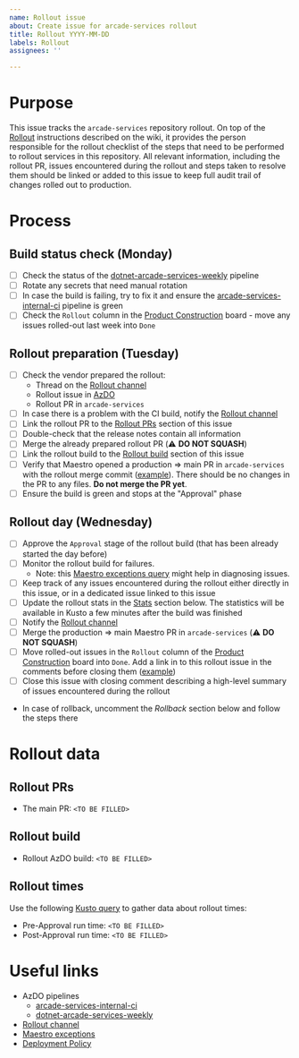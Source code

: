 ```yaml
---
name: Rollout issue
about: Create issue for arcade-services rollout
title: Rollout YYYY-MM-DD
labels: Rollout
assignees: ''

---
```


# Purpose

This issue tracks the `arcade-services` repository rollout. On top of the [Rollout](https://dev.azure.com/dnceng/internal/_wiki/wikis/DNCEng%20Services%20Wiki/831/Rollout) instructions described on the wiki, it provides the person responsible for the rollout checklist of the steps that need to be performed to rollout services in this repository. All relevant information, including the rollout PR, issues encountered during the rollout and steps taken to resolve them should be linked or added to this issue to keep full audit trail of changes rolled out to production.

# Process

## Build status check (Monday)
- [ ] Check the status of the [dotnet-arcade-services-weekly](https://dev.azure.com/dnceng/internal/_build?definitionId=993) pipeline
- [ ] Rotate any secrets that need manual rotation
- [ ] In case the build is failing, try to fix it and ensure the [arcade-services-internal-ci](https://dev.azure.com/dnceng/internal/_build?definitionId=252) pipeline is green
- [ ] Check the `Rollout` column in the [Product Construction](https://github.com/orgs/dotnet/projects/276) board - move any issues rolled-out last week into `Done`

## Rollout preparation (Tuesday)
- [ ] Check the vendor prepared the rollout:
  - Thread on the [Rollout channel](https://teams.microsoft.com/l/channel/19%3a72e283b51f9e4567ba24a35328562df4%40thread.skype/Rollout?groupId=147df318-61de-4f04-8f7b-ecd328c256bb&tenantId=72f988bf-86f1-41af-91ab-2d7cd011db47)
  - Rollout issue in [AzDO](https://dev.azure.com/dnceng/internal/_workitems/)
  - Rollout PR in `arcade-services`
- [ ] In case there is a problem with the CI build, notify the [Rollout channel](https://teams.microsoft.com/l/channel/19%3a72e283b51f9e4567ba24a35328562df4%40thread.skype/Rollout?groupId=147df318-61de-4f04-8f7b-ecd328c256bb&tenantId=72f988bf-86f1-41af-91ab-2d7cd011db47)
- [ ] Link the rollout PR to the [Rollout PRs](#rollout-prs) section of this issue
- [ ] Double-check that the release notes contain all information
- [ ] Merge the already prepared rollout PR (⚠️ **DO NOT SQUASH**)
- [ ] Link the rollout build to the [Rollout build](#rollout-build) section of this issue
- [ ] Verify that Maestro opened a production => main PR in `arcade-services` with the rollout merge commit ([example](https://github.com/dotnet/arcade-services/pull/2741)). There should be no changes in the PR to any files. **Do not merge the PR yet**.
- [ ] Ensure the build is green and stops at the "Approval" phase

## Rollout day (Wednesday)
- [ ] Approve the `Approval` stage of the rollout build (that has been already started the day before)
- [ ] Monitor the rollout build for failures.
  - Note: this [Maestro exceptions query](https://ms.portal.azure.com/#view/Microsoft_OperationsManagementSuite_Workspace/Logs.ReactView/resourceId/%2Fsubscriptions%2F68672ab8-de0c-40f1-8d1b-ffb20bd62c0f%2FresourceGroups%2Fmaestro-prod-cluster%2Fproviders%2Fmicrosoft.insights%2Fcomponents%2Fmaestro-prod/source/LogsBlade.AnalyticsShareLinkToQuery/q/H4sIAAAAAAAAAz2MOw6DMBBE%252B5xiSlsiRZDS5i7GjGQXu0brRSSIwyekoH4fvjMXr0377cBWaIRXYfckC17QtoV4H%252Bcf7KtIsroTua3qIWL6YKoaLn%252FA4ylxgNBLOxOjzrT%252FMJdk%252FgV08ryabQAAAA%253D%253D) might help in diagnosing issues.
- [ ] Keep track of any issues encountered during the rollout either directly in this issue, or in a dedicated issue linked to this issue
- [ ] Update the rollout stats in the [Stats](#stats) section below. The statistics will be available in Kusto a few minutes after the build was finished
- [ ] Notify the [Rollout channel](https://teams.microsoft.com/l/channel/19%3a72e283b51f9e4567ba24a35328562df4%40thread.skype/Rollout?groupId=147df318-61de-4f04-8f7b-ecd328c256bb&tenantId=72f988bf-86f1-41af-91ab-2d7cd011db47)
- [ ] Merge the production => main Maestro PR in `arcade-services` (⚠️ **DO NOT SQUASH**)
- [ ] Move rolled-out issues in the `Rollout` column of the [Product Construction](https://github.com/orgs/dotnet/projects/276) board into `Done`. Add a link in to this rollout issue in the comments before closing them ([example](https://github.com/dotnet/arcade-services/issues/2681#issuecomment-1632288755))
- [ ] Close this issue with closing comment describing a high-level summary of issues encountered during the rollout
- In case of rollback, uncomment the *Rollback* section below and follow the steps there

<!-- UNCOMMENT HERE IN CASE OF A ROLLBACK
## Rollback

In case the services don't work as expected after the rollout, it's necessary to roll back.

- [ ] Announce the issues on the [Rollout channel](https://teams.microsoft.com/l/channel/19%3a72e283b51f9e4567ba24a35328562df4%40thread.skype/Rollout?groupId=147df318-61de-4f04-8f7b-ecd328c256bb&tenantId=72f988bf-86f1-41af-91ab-2d7cd011db47), rollout issue in [AzDO](https://dev.azure.com/dnceng/internal/_workitems/)
- [ ] Notify the partners that we'll be rolling back
- [ ] Rollback as described on the [Rollback / Hotfix](https://dev.azure.com/dnceng/internal/_wiki/wikis/DNCEng%20Services%20Wiki/831/Rollout?anchor=rollback-/-hotfix)  wiki page
- [ ] Validate the rolled-back services are running as expected
- [ ] Announce successful rollout on the [Rollout channel](https://teams.microsoft.com/l/channel/19%3a72e283b51f9e4567ba24a35328562df4%40thread.skype/Rollout?groupId=147df318-61de-4f04-8f7b-ecd328c256bb&tenantId=72f988bf-86f1-41af-91ab-2d7cd011db47)
- [ ] Notify the partners that the rollback has been finished (as reply on the original email)

### Rollback PRs
- `<TO BE FILLED (IF APPICABLE)>`
-->

# Rollout data

## Rollout PRs

* The main PR: `<TO BE FILLED>`

## Rollout build

* Rollout AzDO build: `<TO BE FILLED>`

## Rollout times

Use the following [Kusto query](https://dataexplorer.azure.com/clusters/engsrvprod/databases/engineeringdata?query=H4sIAAAAAAAAA51Qy07DMBC89ytWuTSWwg+k6gFUCfWCqhZxQSha4m1j5Eew10B5/DubUETgiE+r8ezM7GhqLUaCx0zx2PQY0RFTTOU2WBsyr3UNNvgDLEEtZpYYLolXOSKb4AUsG3NiVNDsTUy8YzxQDYmjGUGLfzAFbzOQd20cWeNpS22IOo3YOzx3JHEusrF6rWG5BDH49XUlCcH4cuI2dVEncsrOYTSvJK4YWaI6WdoN82CsKiCvBxRfJuhpuY/hgVqGyaH7EB1yw8JKPfpy2D770q6g6LrauUIa+ljMejmSR6Hb+SbSeS9qT2ihHElqfidqHFKLUnw5afOnchEcCyhk2OR7a1IHOUl1sMLYFkpV3/Ih8f/0V9TbcBwMbtAajUygR8iRZ3FYfALfQdHDGQIAAA==) to gather data about rollout times:

* Pre-Approval run time: `<TO BE FILLED>`
* Post-Approval run time: `<TO BE FILLED>`

# Useful links

- AzDO pipelines
  - [arcade-services-internal-ci](https://dev.azure.com/dnceng/internal/_build?definitionId=252)
  - [dotnet-arcade-services-weekly](https://dev.azure.com/dnceng/internal/_build?definitionId=993)
- [Rollout channel](https://teams.microsoft.com/l/channel/19%3a72e283b51f9e4567ba24a35328562df4%40thread.skype/Rollout?groupId=147df318-61de-4f04-8f7b-ecd328c256bb&tenantId=72f988bf-86f1-41af-91ab-2d7cd011db47)
- [Maestro exceptions](https://ms.portal.azure.com/#view/Microsoft_OperationsManagementSuite_Workspace/Logs.ReactView/resourceId/%2Fsubscriptions%2F68672ab8-de0c-40f1-8d1b-ffb20bd62c0f%2FresourceGroups%2Fmaestro-prod-cluster%2Fproviders%2Fmicrosoft.insights%2Fcomponents%2Fmaestro-prod/source/LogsBlade.AnalyticsShareLinkToQuery/q/H4sIAAAAAAAAAz2MOw6DMBBE%252B5xiSlsiRZDS5i7GjGQXu0brRSSIwyekoH4fvjMXr0377cBWaIRXYfckC17QtoV4H%252Bcf7KtIsroTua3qIWL6YKoaLn%252FA4ylxgNBLOxOjzrT%252FMJdk%252FgV08ryabQAAAA%253D%253D)
- [Deployment Policy](https://github.com/dotnet/core-eng/blob/main/Documentation/Policy/DeploymentPolicy.md)
